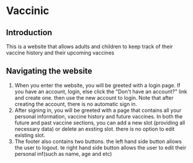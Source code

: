 # Vaccinic

## Introduction
This is a website that allows adults and children to keep track of their vaccine history and their upcoming vaccines

## Navigating the website
1. When you enter the website, you will be greeted with a login page. If you have an account, login, else click the "Don't have an account?" link and create one. then use the new account to login. Note that after creating the account, there is no automatic sign in.
2. After signing in, you will be greeted with a page that contains all your personal information, vaccine history and future vaccines. In both the future and past vaccine sections, you can add a new slot (providing all necessary data) or delete an exsting slot. there is no option to edit existing slot.
3. The footer also contains two buttons. the left hand side button allows the user to logout. te right hand side button allows the user to edit their personal inf(such as name, age and etc)
